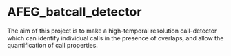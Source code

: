 # AFEG_batcall_detector

The aim of this project is to make a high-temporal resolution call-detector which can identify individual calls in the presence of overlaps,
and allow the quantification of call properties. 
